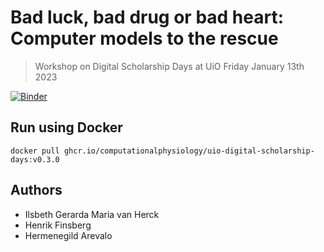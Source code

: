 # Bad luck, bad drug or bad heart: Computer models to the rescue
> Workshop on Digital Scholarship Days at UiO Friday January 13th 2023

[![Binder](https://mybinder.org/badge_logo.svg)](https://mybinder.org/v2/gh/ComputationalPhysiology/uio-digital-scholarship-days/HEAD)

## Run using Docker

```
docker pull ghcr.io/computationalphysiology/uio-digital-scholarship-days:v0.3.0
```

## Authors
- Ilsbeth Gerarda Maria van Herck
- Henrik Finsberg
- Hermenegild Arevalo
